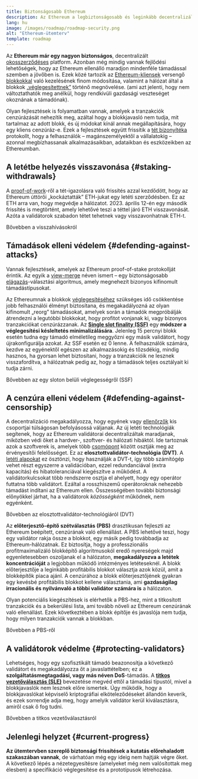 ```yaml
---
title: Biztonságosabb Ethereum
description: Az Ethereum a legbiztonságosabb és leginkább decentralizált okosszerződés-platform a világon. Azonban még mindig vannak fejlődési lehetőségek, hogy az Ethereum ellenálló maradjon minden szinten a támadásokkal szemben a jövőben is.
lang: hu
image: /images/roadmap/roadmap-security.png
alt: "Ethereum-ütemterv"
template: roadmap
---
```


Az **Ethereum már egy nagyon biztonságos**, decentralizált [okosszerződéses](/glossary/#smart-contract) platform. Azonban még mindig vannak fejlődési lehetőségek, hogy az Ethereum ellenálló maradjon mindenféle támadással szemben a jövőben is. Ezek közé tartozik az [Ethereum-kliensek](/glossary/#consensus-client) versengő [blokkokkal](/glossary/#block) való kezelésének finom módosítása, valamint a hálózat által a blokkok [„véglegesítettnek”](/developers/docs/consensus-mechanisms/pos/#finality) történő megnövelése. (ami azt jelenti, hogy nem változtathatók meg anélkül, hogy rendkívüli gazdasági veszteséget okoznának a támadónak).

Olyan fejlesztések is folyamatban vannak, amelyek a tranzakciók cenzúrázását nehezítik meg, azáltal hogy a blokkjavasló nem tudja, mit tartalmaz az adott blokk, és új módokat kínál annak megállapítására, hogy egy kliens cenzúráz-e. Ezek a fejlesztések együtt frissítik a [tét bizonyítéka](/glossary/#pos) protokollt, hogy a felhasználók – magánszemélyektől a vállalatokig – azonnal megbízhassanak alkalmazásaikban, adataikban és eszközeikben az Ethereumban.

## A letétbe helyezés visszavonása {#staking-withdrawals}

A [proof-of-work](/glossary/#pow)-ről a tét-igazolásra való frissítés azzal kezdődött, hogy az Ethereum úttörői „kockáztatták” ETH-jukat egy letéti szerződésben. Ez az ETH arra van, hogy megvédje a hálózatot. 2023. április 12-én egy második frissítés is megtörtént, amely lehetővé teszi a téttel járó ETH visszavonását. Azóta a validátorok szabadon tétet tehetnek vagy visszavonhatnak ETH-t.

<ButtonLink variant="outline-color" href="/staking/withdrawals/">Bővebben a visszahívásokról</ButtonLink>

## Támadások elleni védelem {#defending-against-attacks}

Vannak fejlesztések, amelyek az Ethereum proof-of-stake protokollját érintik. Az egyik a [view-merge](https://ethresear.ch/t/view-merge-as-a-replacement-for-proposer-boost/13739) néven ismert – egy biztonságosabb [elágazás](/glossary/#fork)-választási algoritmus, amely megnehezít bizonyos kifinomult támadástípusokat.

Az Ethereumnak a blokkok [véglegesítéséhez](/glossary/#finality) szükséges idő csökkentése jobb felhasználói élményt biztosítana, és megakadályozná az olyan kifinomult „reorg” támadásokat, amelyek során a támadók megpróbálják átrendezni a legutóbbi blokkokat, hogy profitot vonjanak ki, vagy bizonyos tranzakciókat cenzúrázzanak. Az [**Single slot finality (SSF)**](/roadmap/single-slot-finality/) egy **módszer a véglegesítési késleltetés minimalizálására**. Jelenleg 15 percnyi blokk esetén tudna egy támadó elméletileg meggyőzni egy másik validátort, hogy újrakonfigurálja azokat. Az SSF esetén ez 0 lenne. A felhasználók számára, kezdve az egyénektől egészen az alkalmazásokig és tőzsdékig, mindig hasznos, ha gyorsan lehet biztosítani, hogy a tranzakcióik ne lesznek visszafordítva, a hálózatnak pedig az, hogy a támadások teljes osztályait ki tudja zárni.

<ButtonLink variant="outline-color" href="/roadmap/single-slot-finality/">Bővebben az egy sloton belüli véglegességről (SSF)</ButtonLink>

## A cenzúra elleni védelem {#defending-against-censorship}

A decentralizáció megakadályozza, hogy egyének vagy [ellenőrzők](/glossary/#validator) kis csoportjai túlságosan befolyásossá váljanak. Az új letéti technológiák segítenek, hogy az Ethereum validátorai decentralizáltak maradjanak, miközben védi őket a hardver-, szoftver- és hálózati hibáktól. Ide tartoznak azok a szoftverek is, amelyek több [csomópont](/glossary/#node) között osztják meg az érvényesítői felelősséget. Ez az **elosztottvalidátor-technológia (DVT)**. A [letéti alapokat](/glossary/#staking-pool) ez ösztönzi, hogy használják a DVT-t, így több számítógép vehet részt egyszerre a validációban, ezzel redundanciával (extra kapacitás) és hibatoleranciával kiegészítve a működést. A validátorkulcsokat több rendszerre osztja el ahelyett, hogy egy operátor futtatna több validátort. Ezáltal a rosszhiszemű operátoroknak nehezebb támadást indítani az Ethereum ellen. Összességében további biztonsági előnyökkel járhat, ha a validátorok _közösségként_ működnek, nem egyénként.

<ButtonLink variant="outline-color" href="/staking/dvt/">Bővebben az elosztottvalidátor-technológiáról (DVT)</ButtonLink>

Az **előterjesztő-építő szétválasztás (PBS)** drasztikusan fejleszti az Ethereum beépített, cenzúrának való ellenállást. A PBS lehetővé teszi, hogy egy validátor rakja össze a blokkot, egy másik pedig továbbadja az Ethereum-hálózatnak. Ez biztosítja, hogy a professzionális profitmaximalizáló blokképítő algoritmusokól eredő nyereségek majd egyenletesebben oszoljanak el a hálózaton, **megakadályozva a letétek koncentrációját** a legjobban működő intézményes letéteseknél. A blokk előterjesztője a leginkább profitábilis blokkot választja azok közül, amit a blokképítők piaca ajánl. A cenzúrához a blokk előterjesztőjének gyakran egy kevésbé profitábilis blokkot kellene választania, ami **gazdaságilag irracionális és nyilvánvaló a többi validátor számára is** a hálózaton.

Olyan potenciális kiegészítések is elérhetők a PBS-hez, mint a titkosított tranzakciók és a bekerülési lista, ami tovább növeli az Ethereum cenzúrának való ellenállást. Ezek következtében a blokk építője és javaslója nem tudja, hogy milyen tranzakciók vannak a blokkban.

<ButtonLink variant="outline-color" href="/roadmap/pbs/">Bővebben a PBS-ről</ButtonLink>

## A validátorok védelme {#protecting-validators}

Lehetséges, hogy egy szofisztikált támadó beazonosítja a következő validátort és megakadályozza őt a javaslattételben; ez a **szolgáltatásmegtagadási, vagy más néven DoS**-támadás. A [**titkos vezetőválasztás (SLE)**](/roadmap/secret-leader-election) bevezetése megvéd ettől a támadási típustól, mivel a blokkjavaslók nem lesznek előre ismertek. Úgy működik, hogy a blokkjavaslókat képviselő kriptográfiai elköteleződéseket állandón keverik, és ezek sorrendje adja meg, hogy amelyik validátor kerül kiválasztásra, amiről csak ő fog tudni.

<ButtonLink variant="outline-color" href="/roadmap/secret-leader-election">Bővebben a titkos vezetőválasztásról</ButtonLink>

## Jelenlegi helyzet {#current-progress}

**Az ütemtervben szereplő biztonsági frissítések a kutatás előrehaladott szakaszában vannak**, de várhatóan még egy ideig nem hajtják végre őket. A következő lépés a nézetegyesítésre (amelyeket még nem valósítottak meg élesben) a specifikáció véglegesítése és a prototípusok létrehozása.
